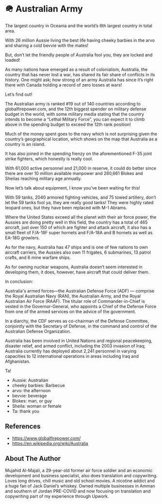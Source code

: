 # 🪖 Australian Army

The largest country in Oceania and the world’s 6th largest country in total
area.

With 26 million Aussie living the best life having cheeky barbies in the arvo
and sharing a cold bevvie with the mates!

But, don’t let the friendly people of Australia fool you, they are locked and
loaded!

As many nations have emerged as a result of colonialism, Australia, the country
that has never lost a war, has shared its fair share of conflicts in its
history. One might ask; how strong of an army Australia has since it’s right
there with Canada holding a record of zero losses at wars!

Let’s find out!

The Australian army is ranked #19 out of 140 countries according to
globalfirepower.com, and the 12th biggest spender on military defense budget in
the world, with some military media stating that the country intends to become a
“Lethal Military Force”, you can expect it to climb above in the spending budget
to exceed the 12th rank position!

Much of the money spent goes to the navy which is not surprising given the
country’s geographical location, which shows on the map that Australia as a
country is an island.

It has also joined in the spending frenzy on the aforementioned F-35 joint
strike fighters, which honestly is really cool.

With 61,000 active personnel and 21,000 in reserve, it could do better since
there are over 10 million available manpower and 280,661 Blokes and Sheilas
reaching military age annually.

Now let’s talk about equipment, I know you’ve been waiting for this!

With 59 tanks, 2040 armored fighting vehicles, and 75 towed artillery, don’t let
the 59 tanks fool ya, they are really good tanks! They were highly rated leopard
ones, but they have been replaced with M-1 Abrams.

Where the United States exceed all the planet with their air force power, the
Aussies are doing pretty well in this field, the country has a total of 465
aircraft, just over 150 of which are fighter and attack aircraft, it also has a
small fleet of F/A-18F super hornets and F/A-18A and B hornets as well as EA-18G
growlers.

As for the navy, Australia has 47 ships and is one of few nations to own
aircraft carriers, the Aussies also own 11 frigates, 6 submarines, 13 patrol
crafts, and 6 mine warfare ships.

As for owning nuclear weapons, Australia doesn’t seem interested in developing
them, it does, however, have aircraft that could deliver them.

In conclusion:

Australia's armed forces—the Australian Defense Force (ADF) — comprise the Royal
Australian Navy (RAN), the Australian Army, and the Royal Australian Air Force
(RAAF). The titular role of Commander-in-Chief is vested in the
Governor-General, who appoints a Chief of the Defense Force from one of the
armed services on the advice of the government.

In a diarchy, the CDF serves as co-chairman of the Defense Committee, conjointly
with the Secretary of Defense, in the command and control of the Australian
Defense Organization.

Australia has been involved in United Nations and regional peacekeeping,
disaster relief, and armed conflict, including the 2003 invasion of Iraq;
Australia currently has deployed about 2,241 personnel in varying capacities to
12 international operations in areas including Iraq and Afghanistan.

Ta!

- Aussie: Australian
- cheeky barbies: Barbecue
- arvo: the afternoon
- bevvie: beverage
- Blokes: man, or guy
- Sheila: woman or female
- Ta: thank you

## References

- <https://www.globalfirepower.com/>
- <https://en.wikipedia.org/wiki/Australia>

## About The Author

Mujahid Al-Majali, a 29-year-old former air force soldier and an economic
development and business specialist, also does translation and copywriting.
Loves long drives, chill music and old school movies. A nicotine addict and a
huge fan of Jack Daniel’s whiskey. Owned multiple businesses in Amman and
southern of Jordan PRE-COVID and now focusing on translation and copywriting
part of my experience through Upwork.
